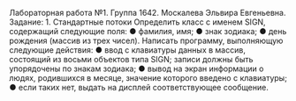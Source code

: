 Лабораторная работа №1. Группа 1642. Москалева Эльвира Евгеньевна.
Задание: 1. Стандартные потоки
Определить класс с именем SIGN, содержащий следующие поля:
● фамилия, имя;
● знак зодиака;
● день рождения (массив из трех чисел).
Написать программу, выполняющую следующие действия:
● ввод с клавиатуры данных в массив, состоящий из восьми объектов типа SIGN; записи должны быть упорядочены по знакам зодиака;
● вывод на экран информации о людях, родившихся в месяце, значение которого введено с клавиатуры;
● если таких нет, выдать на дисплей соответствующее сообщение. 

